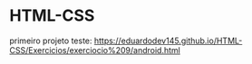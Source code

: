 # HTML-CSS

primeiro projeto teste: https://eduardodev145.github.io/HTML-CSS/Exercicios/exerciocio%209/android.html

 
